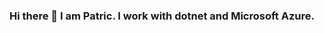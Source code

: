 ### Hi there 👋 I am Patric. I work with dotnet and Microsoft Azure.

<!--
**patbosc/patbosc** is a ✨ _special_ ✨ repository because its `README.md` (this file) appears on your GitHub profile.

![Patrics Github Stats](https://github-readme-stats.vercel.app/api?username=patbosc)](https://github.com/anuraghazra/github-readme-stats)


Here are some ideas to get you started:

- 🔭 I’m currently working on ...
- 🌱 I’m currently learning ...
- 👯 I’m looking to collaborate on ...
- 🤔 I’m looking for help with ...
- 💬 Ask me about ...
- 📫 How to reach me: ...
- 😄 Pronouns: ...
- ⚡ Fun fact: ...
-->
